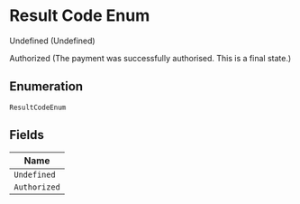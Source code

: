 
# Result Code Enum

Undefined (Undefined)

Authorized (The payment was successfully authorised. This is a final state.)

## Enumeration

`ResultCodeEnum`

## Fields

| Name |
|  --- |
| `Undefined` |
| `Authorized` |

